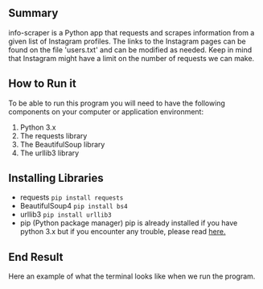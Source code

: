 ## Summary
info-scraper is a Python app that requests and scrapes information from a given list of Instagram  profiles. The links to the Instagram  pages can be found on the file 'users.txt' and can be modified as needed. Keep in mind that Instagram might have a limit on the number of requests we can make.

## How to Run it
To be able to run this program you will need to have the following components on your computer or application environment:
1. Python 3.x
1. The requests library
1. The BeautifulSoup library
1. The urllib3 library

## Installing Libraries
* requests
`pip install requests`
* BeautifulSoup4
`pip install bs4`
 * urllib3
`pip install urllib3`
* pip (Python package manager)
pip is already installed if you have python 3.x but if you encounter any trouble, please read [here.](https://pip.pypa.io/en/stable/installing/)

## End Result
Here an example of what the terminal looks like when we run the program.

